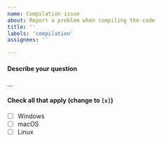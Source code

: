 ```yaml
---
name: Compilation issue
about: Report a problem when compiling the code
title: ''
labels: 'compilation'
assignees: ''

---
```


#### Describe your question

...

#### Check all that apply (change to `[x]`)
- [ ] Windows
- [ ] macOS
- [ ] Linux
